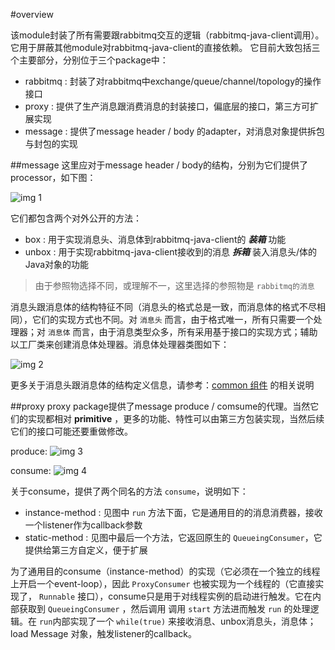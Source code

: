 #overview

该module封装了所有需要跟rabbitmq交互的逻辑（rabbitmq-java-client调用）。它用于屏蔽其他module对rabbitmq-java-client的直接依赖。
它目前大致包括三个主要部分，分别位于三个package中：

* rabbitmq : 封装了对rabbitmq中exchange/queue/channel/topology的操作接口
* proxy : 提供了生产消息跟消费消息的封装接口，偏底层的接口，第三方可扩展实现
* message : 提供了message header / body 的adapter，对消息对象提供拆包与封包的实现

##message
这里应对于message header / body的结构，分别为它们提供了processor，如下图：

![img 1][1]

它们都包含两个对外公开的方法：

- box : 用于实现消息头、消息体到rabbitmq-java-client的 ***装箱*** 功能
- unbox : 用于实现rabbitmq-java-client接收到的消息 ***拆箱*** 装入消息头/体的Java对象的功能

> 由于参照物选择不同，或理解不一，这里选择的参照物是 `rabbitmq的消息`

消息头跟消息体的结构特征不同（消息头的格式总是一致，而消息体的格式不尽相同），它们的实现方式也不同。对 `消息头` 而言，由于格式唯一，所有只需要一个处理器；对 `消息体` 而言，由于消息类型众多，所有采用基于接口的实现方式；辅助以工厂类来创建消息体处理器。消息体处理器类图如下：

![img 2][2]

更多关于消息头跟消息体的结构定义信息，请参考：[common 组件](https://github.com/yanghua/messagebus/tree/master/common) 的相关说明

##proxy
proxy package提供了message produce / comsume的代理。当然它们的实现都相对 **primitive** ，更多的功能、特性可以由第三方包装实现，当然后续它们的接口可能还要重做修改。

produce:
![img 3][3]

consume:
![img 4][4]

关于consume，提供了两个同名的方法 `consume`，说明如下：

- instance-method : 见图中 `run` 方法下面，它是通用目的的消息消费器，接收一个listener作为callback参数
- static-method : 见图中最后一个方法，它返回原生的 `QueueingConsumer`，它提供给第三方自定义，便于扩展

为了通用目的consume（instance-method）的实现（它必须在一个独立的线程上开启一个event-loop），因此 `ProxyConsumer` 也被实现为一个线程的（它直接实现了， `Runnable` 接口），consume只是用于对线程实例的启动进行触发。它在内部获取到 `QueueingConsumer` ，然后调用 调用 `start` 方法进而触发 `run` 的处理逻辑。在 `run`内部实现了一个 `while(true)` 来接收消息、unbox消息头，消息体；load Message 对象，触发listener的callback。



[1]:https://raw.githubusercontent.com/yanghua/messagebus/master/screenshots/interactor/message-processor.png
[2]:https://raw.githubusercontent.com/yanghua/messagebus/master/screenshots/interactor/message-body-processor.png
[3]:https://raw.githubusercontent.com/yanghua/messagebus/master/screenshots/interactor/proxy-produce.png
[4]:https://raw.githubusercontent.com/yanghua/messagebus/master/screenshots/interactor/proxy-consume.png
